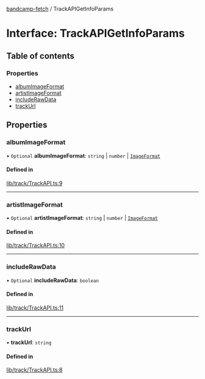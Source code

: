 [bandcamp-fetch](../README.md) / TrackAPIGetInfoParams

# Interface: TrackAPIGetInfoParams

## Table of contents

### Properties

- [albumImageFormat](TrackAPIGetInfoParams.md#albumimageformat)
- [artistImageFormat](TrackAPIGetInfoParams.md#artistimageformat)
- [includeRawData](TrackAPIGetInfoParams.md#includerawdata)
- [trackUrl](TrackAPIGetInfoParams.md#trackurl)

## Properties

### albumImageFormat

• `Optional` **albumImageFormat**: `string` \| `number` \| [`ImageFormat`](ImageFormat.md)

#### Defined in

[lib/track/TrackAPI.ts:9](https://github.com/patrickkfkan/bandcamp-fetch/blob/7bb1899/src/lib/track/TrackAPI.ts#L9)

___

### artistImageFormat

• `Optional` **artistImageFormat**: `string` \| `number` \| [`ImageFormat`](ImageFormat.md)

#### Defined in

[lib/track/TrackAPI.ts:10](https://github.com/patrickkfkan/bandcamp-fetch/blob/7bb1899/src/lib/track/TrackAPI.ts#L10)

___

### includeRawData

• `Optional` **includeRawData**: `boolean`

#### Defined in

[lib/track/TrackAPI.ts:11](https://github.com/patrickkfkan/bandcamp-fetch/blob/7bb1899/src/lib/track/TrackAPI.ts#L11)

___

### trackUrl

• **trackUrl**: `string`

#### Defined in

[lib/track/TrackAPI.ts:8](https://github.com/patrickkfkan/bandcamp-fetch/blob/7bb1899/src/lib/track/TrackAPI.ts#L8)
